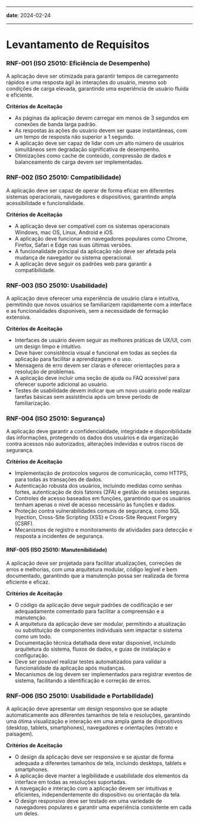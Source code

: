 
----

**date**: 2024-02-24

----

# Levantamento de Requisitos

### RNF-001 (ISO 25010: Eficiência de Desempenho)

A aplicação deve ser otimizada para garantir tempos de carregamento rápidos e uma resposta ágil às interações do usuário, mesmo sob condições de carga elevada, garantindo uma experiência de usuário fluida e eficiente.

**Critérios de Aceitação**
* As páginas da aplicação devem carregar em menos de 3 segundos em conexões de banda larga padrão.
* As respostas às ações do usuário devem ser quase instantâneas, com um tempo de resposta não superior a 1 segundo.
* A aplicação deve ser capaz de lidar com um alto número de usuários simultâneos sem degradação significativa de desempenho.
* Otimizações como cache de conteúdo, compressão de dados e balanceamento de carga devem ser implementadas.

### RNF-002 (ISO 25010: Compatibilidade)

A aplicação deve ser capaz de operar de forma eficaz em diferentes sistemas operacionais, navegadores e dispositivos, garantindo ampla acessibilidade e funcionalidade.

__Critérios de Aceitação__
* A aplicação deve ser compatível com os sistemas operacionais Windows, mac OS, Linux, Android e iOS.
* A aplicação deve funcionar em navegadores populares como Chrome, Firefox, Safari e Edge nas suas últimas versões.
* A funcionalidade principal da aplicação não deve ser afetada pela mudança de navegador ou sistema operacional.
* A aplicação deve seguir os padrões web para garantir a compatibilidade.

### RNF-003 (ISO 25010: Usabilidade)

A aplicação deve oferecer uma experiência de usuário clara e intuitiva, permitindo que novos usuários se familiarizem rapidamente com a interface e as funcionalidades disponíveis, sem a necessidade de formação extensiva.

__Critérios de Aceitação__
* Interfaces de usuário devem seguir as melhores práticas de UX/UI, com um design limpo e intuitivo.
* Deve haver consistência visual e funcional em todas as seções da aplicação para facilitar a aprendizagem e o uso.
* Mensagens de erro devem ser claras e oferecer orientações para a resolução de problemas.
* A aplicação deve incluir uma seção de ajuda ou FAQ acessível para oferecer suporte adicional ao usuário.
* Testes de usabilidade devem indicar que um novo usuário pode realizar tarefas básicas sem assistência após um breve período de familiarização.

### RNF-004 (ISO 25010: Segurança)

A aplicação deve garantir a confidencialidade, integridade e disponibilidade das informações, protegendo os dados dos usuários e da organização contra acessos não autorizados, alterações indevidas e outros riscos de segurança.

__Critérios de Aceitação__
* Implementação de protocolos seguros de comunicação, como HTTPS, para todas as transações de dados.
* Autenticação robusta dos usuários, incluindo medidas como senhas fortes, autenticação de dois fatores (2FA) e gestão de sessões seguras.
* Controles de acesso baseados em funções, garantindo que os usuários tenham apenas o nível de acesso necessário às funções e dados.
* Proteção contra vulnerabilidades comuns de segurança, como SQL Injection, Cross-Site Scripting (XSS) e Cross-Site Request Forgery (CSRF).
* Mecanismos de registro e monitoramento de atividades para detecção e resposta a incidentes de segurança.

#### RNF-005 (ISO 25010: Manutenibilidade)

A aplicação deve ser projetada para facilitar atualizações, correções de erros e melhorias, com uma arquitetura modular, código legível e bem documentado, garantindo que a manutenção possa ser realizada de forma eficiente e eficaz.

**Critérios de Aceitação**
* O código da aplicação deve seguir padrões de codificação e ser adequadamente comentado para facilitar a compreensão e a manutenção.
* A arquitetura da aplicação deve ser modular, permitindo a atualização ou substituição de componentes individuais sem impactar o sistema como um todo.
* Documentação técnica detalhada deve estar disponível, incluindo arquitetura do sistema, fluxos de dados, e guias de instalação e configuração.
* Deve ser possível realizar testes automatizados para validar a funcionalidade da aplicação após mudanças.
* Mecanismos de log devem ser implementados para registrar eventos de sistema, facilitando a identificação e correção de erros.

### RNF-006 (ISO 25010: Usabilidade e Portabilidade)

A aplicação deve apresentar um design responsivo que se adapte automaticamente aos diferentes tamanhos de tela e resoluções, garantindo uma ótima visualização e interação em uma ampla gama de dispositivos (desktop, tablets, smartphones), navegadores e orientações (retrato e paisagem).

**Critérios de Aceitação**
* O design da aplicação deve ser responsivo e se ajustar de forma adequada a diferentes tamanhos de tela, incluindo desktops, tablets e smartphones.
* A aplicação deve manter a legibilidade e usabilidade dos elementos da interface em todas as resoluções suportadas.
* A navegação e interação com a aplicação devem ser intuitivas e eficientes, independentemente do dispositivo ou orientação da tela.
* O design responsivo deve ser testado em uma variedade de navegadores populares e garantir uma experiência consistente em cada um deles.

